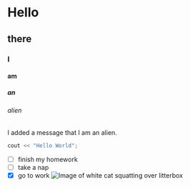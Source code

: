# Hello
## there
### I
#### am
##### an
###### alien
I added a message that I am an alien.
```c++
cout << "Hello World";
```
- [ ] finish my homework
- [ ] take a nap
- [x] go to work
![Image of white cat squatting over litterbox](https://preview.redd.it/comment-funny-cat-pics-cuz-thats-what-the-internet-was-made-v0-p768mu6o64cb1.jpg?width=1080&crop=smart&auto=webp&s=48f527812afe12b5334186d044e1cfff8c139fce)
